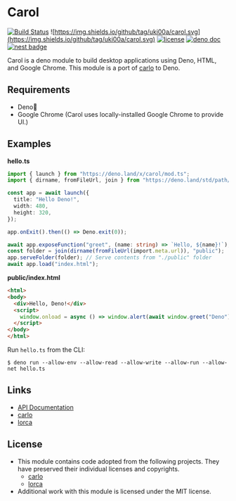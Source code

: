 # Carol

[![Build Status](https://github.com/uki00a/carol/workflows/ci/badge.svg)](https://github.com/uki00a/carol/actions)
![https://img.shields.io/github/tag/uki00a/carol.svg](https://img.shields.io/github/tag/uki00a/carol.svg)
[![license](https://img.shields.io/github/license/uki00a/carol.svg)](https://github.com/uki00a/carol)
[![deno doc](https://doc.deno.land/badge.svg)](https://doc.deno.land/https/deno.land/x/carol/mod.ts)
[![nest badge](https://nest.land/badge.svg)](https://nest.land/package/carol)

Carol is a deno module to build desktop applications using Deno, HTML, and
Google Chrome. This module is a port of
[carlo](https://github.com/GoogleChromeLabs/carlo) to Deno.

## Requirements

- Deno🦕
- Google Chrome (Carol uses locally-installed Google Chrome to provide UI.)

## Examples

**hello.ts**

```ts
import { launch } from "https://deno.land/x/carol/mod.ts";
import { dirname, fromFileUrl, join } from "https://deno.land/std/path/mod.ts";

const app = await launch({
  title: "Hello Deno!",
  width: 480,
  height: 320,
});

app.onExit().then(() => Deno.exit(0));

await app.exposeFunction("greet", (name: string) => `Hello, ${name}!`);
const folder = join(dirname(fromFileUrl(import.meta.url)), "public");
app.serveFolder(folder); // Serve contents from "./public" folder
await app.load("index.html");
```

**public/index.html**

```html
<html>
<body>
  <div>Hello, Deno!</div>
  <script>
    window.onload = async () => window.alert(await window.greet("Deno"));
  </script>
</body>
</html>
```

Run `hello.ts` from the CLI:

```shell
$ deno run --allow-env --allow-read --allow-write --allow-run --allow-net hello.ts
```

## Links

- [API Documentation](https://doc.deno.land/https/deno.land/x/carol/mod.ts)
- [carlo](https://github.com/GoogleChromeLabs/carlo)
- [lorca](https://github.com/zserge/lorca)

## License

- This module contains code adopted from the following projects. They have
  preserved their individual licenses and copyrights.
  - [carlo](https://github.com/GoogleChromeLabs/carlo)
  - [lorca](https://github.com/zserge/lorca)
- Additional work with this module is licensed under the MIT license.
